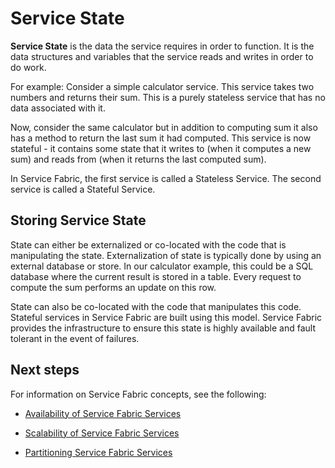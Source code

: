<properties
   pageTitle="Defining and Managing State"
   description="How to define and manage service state in Service Fabric"
   services="service-fabric"
   documentationCenter=".net"
   authors="appi101"
   manager="timlt"
   editor=""/>

<tags
	ms.service="service-fabric"
	ms.date="08/26/2015"
	wacn.date=""/>

# Service State
**Service State** is the data the service requires in order to function. It is the data structures and variables that the service reads and writes in order to do work.

For example: Consider a simple calculator service. This service takes two numbers and returns their sum. This is a purely stateless service that has no data associated with it.

Now, consider the same calculator but in addition to computing sum it also has a method to return the last sum it had computed. This service is now stateful - it contains some state that it writes to (when it computes a new sum) and reads from (when it returns the last computed sum).

In Service Fabric, the first service is called a Stateless Service. The second service is called a Stateful Service.

## Storing Service State
State can either be externalized or co-located with the code that is manipulating the state. Externalization of state is typically done by using an external database or store. In our calculator example, this could be a SQL database where the current result is stored in a table. Every request to compute the sum performs an update on this row.

State can also be co-located with the code that manipulates this code. Stateful services in Service Fabric are built using this model. Service Fabric provides the infrastructure to ensure this state is highly available and fault tolerant in the event of failures.

## Next steps

For information on Service Fabric concepts, see the following:

- [Availability of Service Fabric Services](/documentation/articles/service-fabric-availability-services)

- [Scalability of Service Fabric Services](/documentation/articles/service-fabric-concepts-scalability)

- [Partitioning Service Fabric Services](/documentation/articles/service-fabric-concepts-partitioning)
 
